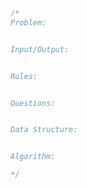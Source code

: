 

```javascript
/*
Problem:


Input/Output:


Rules:


Questions:


Data Structure:


Algorithm:

*/
```